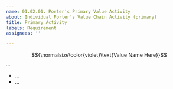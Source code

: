 ```yaml
---
name: 01.02.01. Porter's Primary Value Activity
about: Individual Porter's Value Chain Activity (primary)
title: Primary Activity
labels: Requirement
assignees: ''

---
```


$${\normalsize\color{violet}\text{Value Name Here}}$$  <em> ... </em>

* ...
* ...

